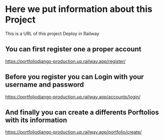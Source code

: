 # Here we put information about this Project

This is a URL of this project Deploy in Railway

## You can first register one a proper account 

https://portfoliodjango-production.up.railway.app/register/

## Before you register you can Login with your username and password

https://portfoliodjango-production.up.railway.app/accounts/login/

## And finally you can create a differents Porftolios with its information

https://portfoliodjango-production.up.railway.app/portfolio/create/

